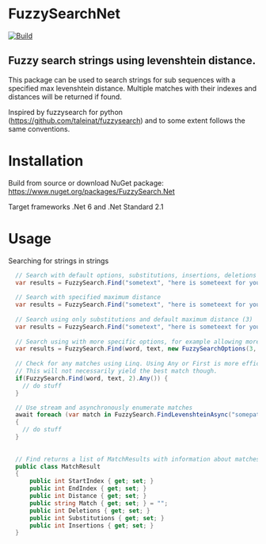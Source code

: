 # FuzzySearchNet

[![Build](https://github.com/vforteli/FuzzySearch.Net/actions/workflows/build.yml/badge.svg)](https://github.com/vforteli/FuzzySearch.Net/actions/workflows/build.yml)

## Fuzzy search strings using levenshtein distance.  
This package can be used to search strings for sub sequences with a specified max levenshtein distance. Multiple matches with their indexes and distances will be returned if found.

Inspired by fuzzysearch for python (https://github.com/taleinat/fuzzysearch) and to some extent follows the same conventions.

# Installation
Build from source or download NuGet package: https://www.nuget.org/packages/FuzzySearch.Net

Target frameworks .Net 6 and .Net Standard 2.1

# Usage

Searching for strings in strings
``` csharp
  // Search with default options, substitutions, insertions, deletions and default maximum distance (3)
  var results = FuzzySearch.Find("sometext", "here is someteext for you");   
  
  // Search with specified maximum distance
  var results = FuzzySearch.Find("sometext", "here is someteext for you", 1);  
    
  // Search using only substitutions and default maximum distance (3)
  var results = FuzzySearch.Find("sometext", "here is someteext for you", SearchOptions.SubstitutionsOnly);  
  
  // Search using with more specific options, for example allowing more substitutions than insertions and deletions
  var results = FuzzySearch.Find(word, text, new FuzzySearchOptions(3, 1, 1));
  
  // Check for any matches using Linq. Using Any or First is more efficient than count since enumeration will stop after first match.
  // This will not necessarily yield the best match though.
  if(FuzzySearch.Find(word, text, 2).Any()) {
    // do stuff
  }

  // Use stream and asynchronously enumerate matches
  await foreach (var match in FuzzySearch.FindLevenshteinAsync("somepattern", textstream))
  {
    // do stuff
  }
  
    
  // Find returns a list of MatchResults with information about matches
  public class MatchResult
  {
      public int StartIndex { get; set; }
      public int EndIndex { get; set; }
      public int Distance { get; set; }
      public string Match { get; set; } = "";
      public int Deletions { get; set; }
      public int Substitutions { get; set; }
      public int Insertions { get; set; }
  }
```
